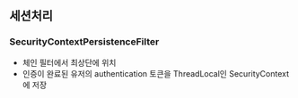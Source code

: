 ## 세션처리
### SecurityContextPersistenceFilter
- 체인 필터에서 최상단에 위치
- 인증이 완료된 유저의 authentication 토큰을 ThreadLocal인 SecurityContext에 저장
